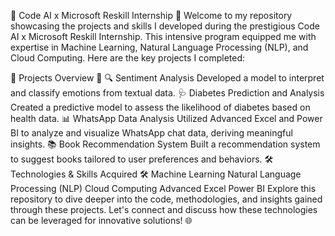🌟 Code AI x Microsoft Reskill Internship 🌟
Welcome to my repository showcasing the projects and skills I developed during the prestigious Code AI x Microsoft Reskill Internship. This intensive program equipped me with expertise in Machine Learning, Natural Language Processing (NLP), and Cloud Computing. Here are the key projects I completed:

🚀 Projects Overview 🚀
🔍 Sentiment Analysis
Developed a model to interpret and classify emotions from textual data.
🩺 Diabetes Prediction and Analysis
Created a predictive model to assess the likelihood of diabetes based on health data.
📊 WhatsApp Data Analysis
Utilized Advanced Excel and Power BI to analyze and visualize WhatsApp chat data, deriving meaningful insights.
📚 Book Recommendation System
Built a recommendation system to suggest books tailored to user preferences and behaviors.
🛠️ Technologies & Skills Acquired 🛠️
Machine Learning
Natural Language Processing (NLP)
Cloud Computing
Advanced Excel
Power BI
Explore this repository to dive deeper into the code, methodologies, and insights gained through these projects. Let's connect and discuss how these technologies can be leveraged for innovative solutions! 🌐
